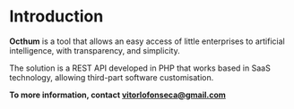 Introduction
============

**Octhum** is a tool that allows an easy access of little enterprises to artificial intelligence, with transparency, and simplicity.

The solution is a REST API developed in PHP that works based in SaaS technology, allowing third-part software customisation.

**To more information, contact [vitorlofonseca@gmail.com](vitorlofonseca@gmail.com)**
